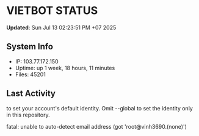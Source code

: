 # VIETBOT STATUS
**Updated**: Sun Jul 13 02:23:51 PM +07 2025

## System Info
- IP: 103.77.172.150
- Uptime: up 1 week, 18 hours, 11 minutes
- Files: 45201

## Last Activity

to set your account's default identity.
Omit --global to set the identity only in this repository.

fatal: unable to auto-detect email address (got 'root@vinh3690.(none)')
